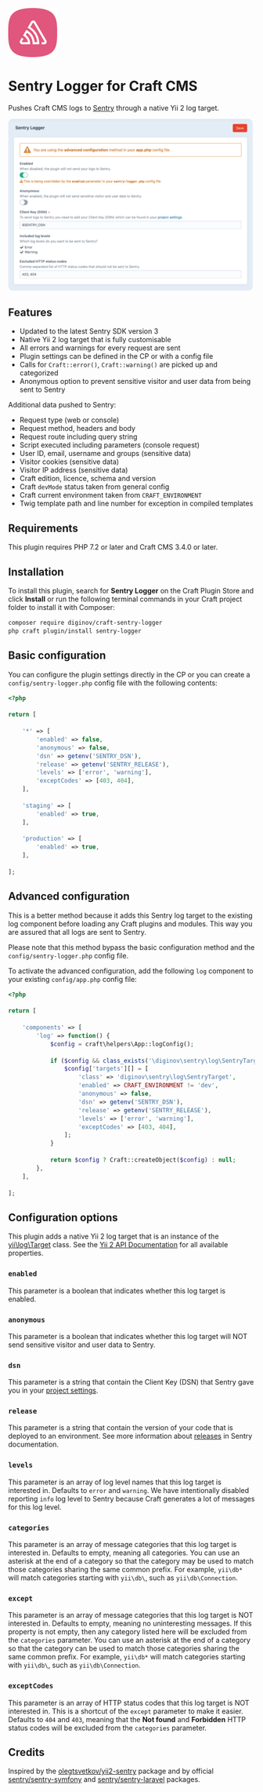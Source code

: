 <img src="src/icon.svg" width="100" alt="Sentry Logger Icon">

# Sentry Logger for Craft CMS

Pushes Craft CMS logs to [Sentry](https://sentry.io/) through a native Yii 2 log target.

<img src="screenshot.png" width="500" alt="Sentry Logger Screenshot">

## Features

- Updated to the latest Sentry SDK version 3
- Native Yii 2 log target that is fully customisable
- All errors and warnings for every request are sent 
- Plugin settings can be defined in the CP or with a config file
- Calls for `Craft::error()`, `Craft::warning()` are picked up and categorized
- Anonymous option to prevent sensitive visitor and user data from being sent to Sentry

Additional data pushed to Sentry:

- Request type (web or console)
- Request method, headers and body
- Request route including query string
- Script executed including parameters (console request)
- User ID, email, username and groups (sensitive data)
- Visitor cookies (sensitive data)
- Visitor IP address (sensitive data)
- Craft edition, licence, schema and version
- Craft `devMode` status taken from general config
- Craft current environment taken from `CRAFT_ENVIRONMENT`
- Twig template path and line number for exception in compiled templates

## Requirements

This plugin requires PHP 7.2 or later and Craft CMS 3.4.0 or later.

## Installation

To install this plugin, search for **Sentry Logger** on the Craft Plugin Store and click **Install** or run the 
following terminal commands in your Craft project folder to install it with Composer:

```bash
composer require diginov/craft-sentry-logger
php craft plugin/install sentry-logger
```

## Basic configuration

You can configure the plugin settings directly in the CP or you can create a `config/sentry-logger.php` config file 
with the following contents:

```php
<?php

return [

    '*' => [
        'enabled' => false,
        'anonymous' => false,
        'dsn' => getenv('SENTRY_DSN'),
        'release' => getenv('SENTRY_RELEASE'),
        'levels' => ['error', 'warning'],
        'exceptCodes' => [403, 404],
    ],

    'staging' => [
        'enabled' => true,
    ],

    'production' => [
        'enabled' => true,
    ],

];
```

## Advanced configuration

This is a better method because it adds this Sentry log target to the existing log component before loading any Craft 
plugins and modules. This way you are assured that all logs are sent to Sentry.

Please note that this method bypass the basic configuration method and the `config/sentry-logger.php` config file.

To activate the advanced configuration, add the following `log` component to your existing `config/app.php` config file:

```php
<?php

return [
    
    'components' => [
        'log' => function() {
            $config = craft\helpers\App::logConfig();

            if ($config && class_exists('\diginov\sentry\log\SentryTarget')) {
                $config['targets'][] = [
                    'class' => 'diginov\sentry\log\SentryTarget',
                    'enabled' => CRAFT_ENVIRONMENT != 'dev',
                    'anonymous' => false,
                    'dsn' => getenv('SENTRY_DSN'),
                    'release' => getenv('SENTRY_RELEASE'),
                    'levels' => ['error', 'warning'],
                    'exceptCodes' => [403, 404],
                ];
            }

            return $config ? Craft::createObject($config) : null;
        },
    ],

];
```

## Configuration options

This plugin adds a native Yii 2 log target that is an instance of the [yii\log\Target](https://www.yiiframework.com/doc/api/2.0/yii-log-target) 
class. See the [Yii 2 API Documentation](https://www.yiiframework.com/doc/api/2.0/yii-log-target) for all available 
properties.

### `enabled`

This parameter is a boolean that indicates whether this log target is enabled.

### `anonymous`

This parameter is a boolean that indicates whether this log target will NOT send sensitive visitor and user data to 
Sentry.

### `dsn`

This parameter is a string that contain the Client Key (DSN) that Sentry gave you in your [project settings](https://sentry.io/settings/).

### `release`

This parameter is a string that contain the version of your code that is deployed to an environment. See more 
information about [releases](https://docs.sentry.io/platforms/php/configuration/releases/) in Sentry documentation.

### `levels`

This parameter is an array of log level names that this log target is interested in. Defaults to `error` and `warning`. 
We have intentionally disabled reporting `info` log level to Sentry because Craft generates a lot of messages for this 
log level.

### `categories`

This parameter is an array of message categories that this log target is interested in. Defaults to empty, meaning all 
categories. You can use an asterisk at the end of a category so that the category may be used to match those categories 
sharing the same common prefix. For example, `yii\db*` will match categories starting with `yii\db\`, such as 
`yii\db\Connection`.

### `except`

This parameter is an array of message categories that this log target is NOT interested in. Defaults to empty, meaning 
no uninteresting messages. If this property is not empty, then any category listed here will be excluded from the 
`categories` parameter. You can use an asterisk at the end of a category so that the category can be used to match 
those categories sharing the same common prefix. For example, `yii\db*` will match categories starting with `yii\db\`, 
such as `yii\db\Connection`.

### `exceptCodes`

This parameter is an array of HTTP status codes that this log target is NOT interested in. This is a shortcut of the 
`except` parameter to make it easier. Defaults to `404` and `403`, meaning that the **Not found** and **Forbidden** 
HTTP status codes will be excluded from the `categories` parameter.

## Credits

Inspired by the [olegtsvetkov/yii2-sentry](https://github.com/olegtsvetkov/yii2-sentry) package and by official 
[sentry/sentry-symfony](https://github.com/getsentry/sentry-symfony) and 
[sentry/sentry-laravel](https://github.com/getsentry/sentry-laravel) packages. 
